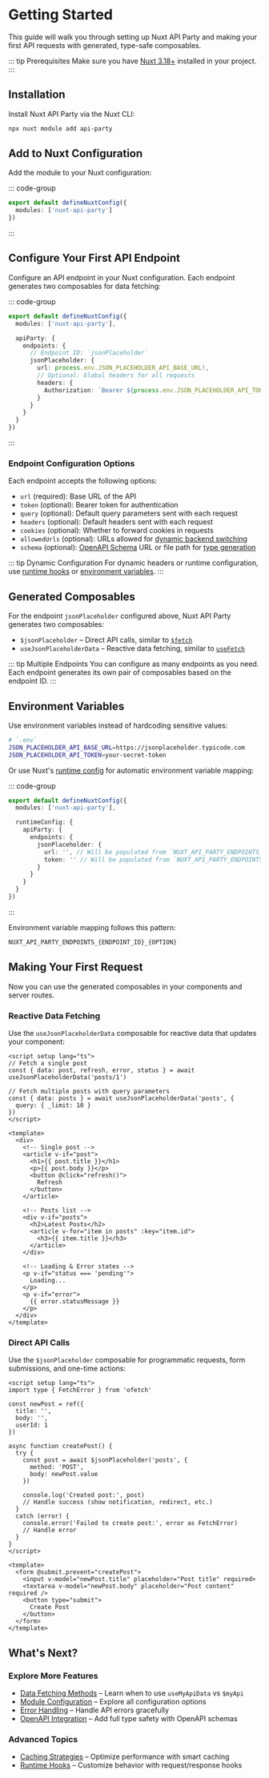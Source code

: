 # Getting Started

This guide will walk you through setting up Nuxt API Party and making your first API requests with generated, type-safe composables.

::: tip Prerequisites
Make sure you have [Nuxt 3.18+](https://nuxt.com/docs/getting-started/installation) installed in your project.
:::

## Installation

Install Nuxt API Party via the Nuxt CLI:

```bash
npx nuxt module add api-party
```

## Add to Nuxt Configuration

Add the module to your Nuxt configuration:

::: code-group
```ts [nuxt.config.ts]
export default defineNuxtConfig({
  modules: ['nuxt-api-party']
})
```
:::

## Configure Your First API Endpoint

Configure an API endpoint in your Nuxt configuration. Each endpoint generates two composables for data fetching:

::: code-group
```ts [nuxt.config.ts]
export default defineNuxtConfig({
  modules: ['nuxt-api-party'],

  apiParty: {
    endpoints: {
      // Endpoint ID: `jsonPlaceholder`
      jsonPlaceholder: {
        url: process.env.JSON_PLACEHOLDER_API_BASE_URL!,
        // Optional: Global headers for all requests
        headers: {
          Authorization: `Bearer ${process.env.JSON_PLACEHOLDER_API_TOKEN!}`
        }
      }
    }
  }
})
```
:::

### Endpoint Configuration Options

Each endpoint accepts the following options:

- `url` (required): Base URL of the API
- `token` (optional): Bearer token for authentication
- `query` (optional): Default query parameters sent with each request
- `headers` (optional): Default headers sent with each request
- `cookies` (optional): Whether to forward cookies in requests
- `allowedUrls` (optional): URLs allowed for [dynamic backend switching](/guides/dynamic-backend-url)
- `schema` (optional): [OpenAPI Schema](https://swagger.io/resources/open-api) URL or file path for [type generation](/guides/openapi-integration)

::: tip Dynamic Configuration
For dynamic headers or runtime configuration, use [runtime hooks](/guides/hooks) or [environment variables](#environment-variables).
:::

## Generated Composables

For the endpoint `jsonPlaceholder` configured above, Nuxt API Party generates two composables:

- `$jsonPlaceholder` – Direct API calls, similar to [`$fetch`](https://nuxt.com/docs/api/utils/dollarfetch)
- `useJsonPlaceholderData` – Reactive data fetching, similar to [`useFetch`](https://nuxt.com/docs/api/composables/use-fetch)

::: tip Multiple Endpoints
You can configure as many endpoints as you need. Each endpoint generates its own pair of composables based on the endpoint ID.
:::

## Environment Variables

Use environment variables instead of hardcoding sensitive values:

```bash
# `.env`
JSON_PLACEHOLDER_API_BASE_URL=https://jsonplaceholder.typicode.com
JSON_PLACEHOLDER_API_TOKEN=your-secret-token
```

Or use Nuxt's [runtime config](https://nuxt.com/docs/api/nuxt-config#runtimeconfig) for automatic environment variable mapping:

::: code-group
```ts [nuxt.config.ts]
export default defineNuxtConfig({
  modules: ['nuxt-api-party'],

  runtimeConfig: {
    apiParty: {
      endpoints: {
        jsonPlaceholder: {
          url: '', // Will be populated from `NUXT_API_PARTY_ENDPOINTS_JSON_PLACEHOLDER_URL`
          token: '' // Will be populated from `NUXT_API_PARTY_ENDPOINTS_JSON_PLACEHOLDER_TOKEN`
        }
      }
    }
  }
})
```
:::

Environment variable mapping follows this pattern:

```bash
NUXT_API_PARTY_ENDPOINTS_{ENDPOINT_ID}_{OPTION}
```

## Making Your First Request

Now you can use the generated composables in your components and server routes.

### Reactive Data Fetching

Use the `useJsonPlaceholderData` composable for reactive data that updates your component:

```vue
<script setup lang="ts">
// Fetch a single post
const { data: post, refresh, error, status } = await useJsonPlaceholderData('posts/1')

// Fetch multiple posts with query parameters
const { data: posts } = await useJsonPlaceholderData('posts', {
  query: { _limit: 10 }
})
</script>

<template>
  <div>
    <!-- Single post -->
    <article v-if="post">
      <h1>{{ post.title }}</h1>
      <p>{{ post.body }}</p>
      <button @click="refresh()">
        Refresh
      </button>
    </article>

    <!-- Posts list -->
    <div v-if="posts">
      <h2>Latest Posts</h2>
      <article v-for="item in posts" :key="item.id">
        <h3>{{ item.title }}</h3>
      </article>
    </div>

    <!-- Loading & Error states -->
    <p v-if="status === 'pending'">
      Loading...
    </p>
    <p v-if="error">
      {{ error.statusMessage }}
    </p>
  </div>
</template>
```

### Direct API Calls

Use the `$jsonPlaceholder` composable for programmatic requests, form submissions, and one-time actions:

```vue
<script setup lang="ts">
import type { FetchError } from 'ofetch'

const newPost = ref({
  title: '',
  body: '',
  userId: 1
})

async function createPost() {
  try {
    const post = await $jsonPlaceholder('posts', {
      method: 'POST',
      body: newPost.value
    })

    console.log('Created post:', post)
    // Handle success (show notification, redirect, etc.)
  }
  catch (error) {
    console.error('Failed to create post:', error as FetchError)
    // Handle error
  }
}
</script>

<template>
  <form @submit.prevent="createPost">
    <input v-model="newPost.title" placeholder="Post title" required>
    <textarea v-model="newPost.body" placeholder="Post content" required />
    <button type="submit">
      Create Post
    </button>
  </form>
</template>
```

## What's Next?

### Explore More Features

- [Data Fetching Methods](/essentials/data-fetching-methods) – Learn when to use `useMyApiData` vs `$myApi`
- [Module Configuration](/essentials/module-configuration) – Explore all configuration options
- [Error Handling](/guides/error-handling) – Handle API errors gracefully
- [OpenAPI Integration](/guides/openapi-integration) – Add full type safety with OpenAPI schemas

### Advanced Topics

- [Caching Strategies](/guides/caching-strategies) – Optimize performance with smart caching
- [Runtime Hooks](/guides/hooks) – Customize behavior with request/response hooks
